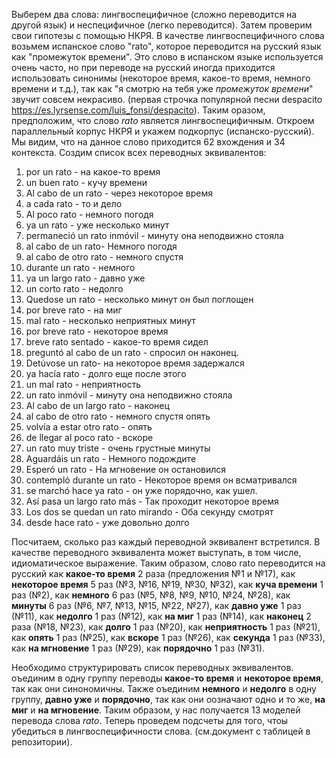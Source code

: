 Выберем два слова: лингвоспецифичное (сложно переводится на другой язык) и неспецифичное (легко переводится). Затем проверим свои гипотезы с помощью НКРЯ. 
В качестве лингвоспецифичного слова возьмем испанское слово "rato", которое переводится на русский язык как "промежуток времени". Это слово в испанском языке используется очень часто, но при переводе на русский иногда приходится использовать синонимы (некоторое время, какое-то время, немного времени и т.д.), так как "я смотрю на тебя уже *промежуток времени*" звучит совсем некрасиво. (первая строчка популярной песни despacito <https://es.lyrsense.com/luis_fonsi/despacito>). Таким оразом, предположим, что слово *rato* является лингвоспецифичным. 
Откроем параллельный корпус НКРЯ и укажем подкорпус (испанско-русский). Мы видим, что на данное слово приходится 62 вхождения и 34 контекста. 
Создим список всех переводных эквивалентов:
1) por un rato - на какое-то время
2) un buen rato - кучу времени
3) Al cabo de un rato - через некоторое время
4) a cada rato - то и дело
5) Al poco rato - немного погодя
6) ya un rato - уже несколько минут
7) permaneció un rato inmóvil - минуту она неподвижно стояла
8) al cabo de un rato- Немного погодя
9) al cabo de otro rato - немного спустя
10) durante un rato - немного
11) ya un largo rato - давно уже
12) un corto rato - недолго
13) Quedose un rato - несколько минут он был поглощен
14) por breve rato - на миг
15) mal rato - несколько неприятных минут
16) por breve rato - некоторое время
17) breve rato sentado - какое-то время сидел
18) preguntó al cabo de un rato - спросил он наконец.
19) Detúvose un rato- на некоторое время задержался
20) ya hacía rato - долго еще после этого
21) un mal rato - неприятность
22) un rato inmóvil - минуту она неподвижно стояла
23) Al cabo de un largo rato - наконец
24) al cabo de otro rato - немного спустя опять
25) volvía a estar otro rato - опять
26) de llegar al poco rato - вскоре
27) un rato muy triste  - очень грустные минуты
28) Aguardáis un rato - Немного подождите 
29) Esperó un rato - На мгновение он остановился
30) contempló durante un rato - Некоторое время он всматривался
31) se marchó hace ya rato - он уже порядочно, как ушел.
32) Así pasa un largo rato más - Так проходит некоторое время
33) Los dos se quedan un rato mirando - Оба секунду смотрят
34) desde hace rato - уже довольно долго

Посчитаем, сколько раз каждый переводной эквивалент встретился. В качестве переводного эквивалента может выступать, в том числе, идиоматическое выражение. 
Таким образом, слово rato переводится на русский как **какое-то время** 2 раза (предложения №1 и №17), как **некоторое время** 5 раз (№3, №16, №19, №30, №32), как **куча времени** 1 раз (№2), как **немного** 6 раз (№5, №8, №9, №10, №24, №28), как **минуты** 6 раз (№6, №7, №13, №15, №22, №27), как **давно уже** 1 раз (№11), как **недолго** 1 раз (№12), как **на миг** 1 раз (№14), как **наконец** 2 раза (№18, №23), как **долго** 1 раз (№20), как **неприятность** 1 раз (№21), как **опять** 1 раз (№25), как **вскоре** 1 раз (№26), как **секунда** 1 раз (№33), как **на мгновение** 1 раз (№29), как **порядочно** 1 раз (№31).

Необходимо структурировать список переводных эквивалентов. оъединим в одну группу переводы **какое-то время** и **некоторое время**, так как они синономичны. Также оъединим **немного** и **недолго** в одну группу, **давно уже** и **порядочно**, так как они оозначают одно и то же, **на миг** и **на мгновение**.
Таким образом, у нас получается 13 моделей перевода слова *rato*.
Теперь проведем подсчеты для того, чтоы убедиться в лингвоспецифичности слова. (см.документ с таблицей в репозитории).
